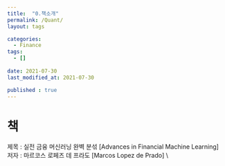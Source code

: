 ```yaml
---
title:  "0.책소개"
permalink: /Quant/
layout: tags

categories:
  - Finance
tags:
  - []
 
date: 2021-07-30
last_modified_at: 2021-07-30

published : true
---
```


# 

# 책
제목 : 실전 금융 머신러닝 완벽 분섞 [Advances in Financial Machine Learning] \
저자 : 마르코스 로페즈 데 프라도 [Marcos Lopez de Prado] \



